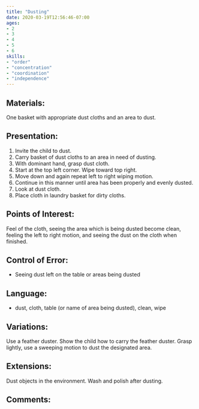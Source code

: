 ```yaml
---
title: "Dusting"
date: 2020-03-19T12:56:46-07:00
ages:
- 2
- 3
- 4
- 5
- 6
skills:
- "order"
- "concentration" 
- "coordination"
- "independence"
---
```


## Materials:

One basket with appropriate dust cloths and an area to dust.

## Presentation:

1. Invite the child to dust.
2. Carry basket of dust cloths to an area in need of dusting.
3. With dominant hand, grasp dust cloth.
4. Start at the top left corner.  Wipe toward top right. 
5. Move down and again repeat left to right wiping motion.
6. Continue in this manner until area has been properly and evenly dusted.
7. Look at dust cloth.
8. Place cloth in laundry basket for dirty cloths.

## Points of Interest:

Feel of the cloth, seeing the area which is being dusted become clean, feeling the left to right motion, and seeing the dust on the cloth when finished.

## Control of Error:

- Seeing dust left on the table or areas being dusted

## Language:

- dust, cloth, table (or name of area being dusted), clean, wipe

## Variations:

Use a feather duster.  Show the child how to carry the feather duster. Grasp lightly, use a sweeping motion to dust the designated area. 

## Extensions:

Dust objects in the environment.  Wash and polish after dusting.

## Comments:
